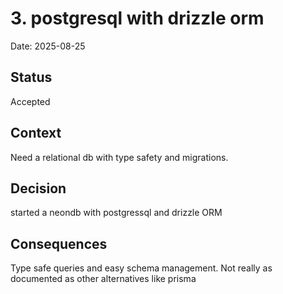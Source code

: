 
# 3. postgresql with drizzle orm

Date: 2025-08-25

## Status

Accepted

## Context

Need a relational db with type safety and migrations.
## Decision

started a neondb with postgressql and drizzle ORM

## Consequences

Type safe queries and easy schema management. Not really as documented as other alternatives like prisma
